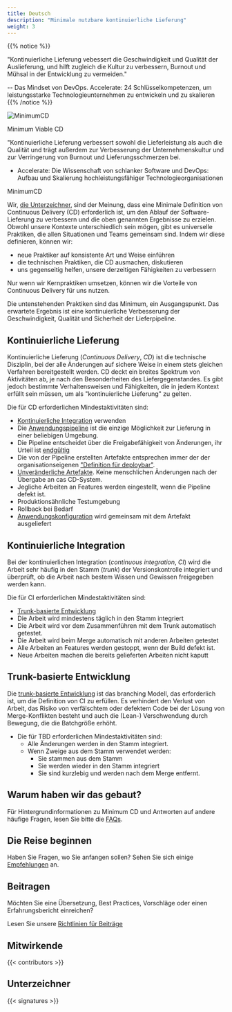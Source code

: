 ```yaml
---
title: Deutsch
description: "Minimale nutzbare kontinuierliche Lieferung"
weight: 3
---
```


{{% notice %}}

"Kontinuierliche Lieferung vebessert die Geschwindigkeit und Qualität der Auslieferung, und hilft zugleich die Kultur zu verbessern, Burnout und Mühsal in der Entwicklung zu vermeiden."

-- Das Mindset von DevOps. Accelerate: 24 Schlüsselkompetenzen, um leistungsstarke Technologieunternehmen zu entwickeln und zu skalieren
{{% /notice %}}

![MinimumCD](/images/minimumCD-logo-hex.png?height=150px)

Minimum Viable CD

"Kontinuierliche Lieferung verbessert sowohl die Lieferleistung als auch die Qualität und trägt außerdem zur Verbesserung der Unternehmenskultur und zur Verringerung von Burnout und Lieferungsschmerzen bei.

- Accelerate: Die Wissenschaft von schlanker Software und DevOps: Aufbau und Skalierung hochleistungsfähiger Technologieorganisationen

MinimumCD

Wir, [die Unterzeichner](#signatories), sind der Meinung, dass eine Minimale Definition von Continuous Delivery (CD) erforderlich ist, um den Ablauf der Software-Lieferung zu verbessern und die oben genannten Ergebnisse zu erzielen. Obwohl unsere Kontexte unterschiedlich sein mögen, gibt es universelle Praktiken, die allen Situationen und Teams gemeinsam sind. Indem wir diese definieren, können wir:

- neue Praktiker auf konsistente Art und Weise einführen
- die technischen Praktiken, die CD ausmachen, diskutieren
- uns gegenseitig helfen, unsere derzeitigen Fähigkeiten zu verbessern

Nur wenn wir Kernpraktiken umsetzen, können wir die Vorteile von Continuous Delivery für uns nutzen.

Die untenstehenden Praktiken sind das Minimum, ein Ausgangspunkt. Das erwartete Ergebnis ist eine kontinuierliche Verbesserung der Geschwindigkeit, Qualität und Sicherheit der Lieferpipeline.

## Kontinuierliche Lieferung

Kontinuierliche Lieferung (_Continuous Delivery_, _CD_) ist die technische Disziplin, bei der alle Änderungen auf sichere Weise in einem stets gleichen Verfahren bereitgestellt werden. CD deckt ein breites Spektrum von Aktivitäten ab, je nach den Besonderheiten des Liefergegenstandes. Es gibt jedoch bestimmte Verhaltensweisen und Fähigkeiten, die in jedem Kontext erfüllt sein müssen, um als "kontinuierliche Lieferung" zu gelten.

Die für CD erforderlichen Mindestaktivitäten sind:

- [Kontinuierliche Integration](#kontinuierliche-integration) verwenden
- Die [Anwendungspipeline](https://www.informit.com/articles/article.aspx?p=1621865&seqNum=2#:~:text=%EE%94%80Buy-,What%20Is%20a%20Deployment%20Pipeline%3F,-At%20an%20abstract) ist die einzige Möglichkeit zur Lieferung in einer beliebigen Umgebung.
- Die Pipeline entscheidet über die Freigabefähigkeit von Änderungen, ihr Urteil ist [endgültig](../../faq/#why-should-the-pipeline-be-definitive-for-deploy)
- Die von der Pipeline erstellten Artefakte entsprechen immer der der organisationseigenen ["Definition für deploybar"](../../faq/#what-do-we-mean-by-definition-of-deployable).
- [Unveränderliche Artefakte](../../minimumcd/immutable). Keine menschlichen Änderungen nach der Übergabe an cas CD-System.
- Jegliche Arbeiten an Features werden eingestellt, wenn die Pipeline defekt ist.
- Produktionsähnliche Testumgebung
- Rollback bei Bedarf
- [Anwendungskonfiguration](../../faq/#what-is-application-configuration) wird gemeinsam mit dem Artefakt ausgeliefert

## Kontinuierliche Integration

Bei der kontinuierlichen Integration (_continuous integration_, _CI_) wird die Arbeit sehr häufig in den Stamm (_trunk_) der Versionskontrolle integriert und überprüft, ob die Arbeit nach bestem Wissen und Gewissen freigegeben werden kann.

Die für CI erforderlichen Mindestaktivitäten sind:

- [Trunk-basierte Entwicklung](#trunk-basierte-entwicklung)
- Die Arbeit wird mindestens täglich in den Stamm integriert
- Die Arbeit wird vor dem Zusammenführen mit dem Trunk automatisch getestet.
- Die Arbeit wird beim Merge automatisch mit anderen Arbeiten getestet
- Alle Arbeiten an Features werden gestoppt, wenn der Build defekt ist.
- Neue Arbeiten machen die bereits gelieferten Arbeiten nicht kaputt

## Trunk-basierte Entwicklung

Die [trunk-basierte Entwicklung](../../minimumcd/tbd) ist das branching Modell, das erforderlich ist, um die Definition von CI zu erfüllen. Es verhindert den Verlust von Arbeit, das Risiko von verfälschtem oder defektem Code bei der Lösung von Merge-Konflikten besteht und auch die (Lean-) Verschwendung durch Bewegung, die die Batchgröße erhöht.

- Die für TBD erforderlichen Mindestaktivitäten sind:
  - Alle Änderungen werden in den Stamm integriert.
  - Wenn Zweige aus dem Stamm verwendet werden:
    - Sie stammen aus dem Stamm
    - Sie werden wieder in den Stamm integriert
    - Sie sind kurzlebig und werden nach dem Merge entfernt.

## Warum haben wir das gebaut?

Für Hintergrundinformationen zu Minimum CD und Antworten auf andere häufige Fragen, lesen Sie bitte die [FAQs](../../faq).

## Die Reise beginnen

Haben Sie Fragen, wo Sie anfangen sollen? Sehen Sie sich einige [Empfehlungen](../../journey) an.

## Beitragen

Möchten Sie eine Übersetzung, Best Practices, Vorschläge oder einen Erfahrungsbericht einreichen?

Lesen Sie unsere [Richtlinien für Beiträge](https://github.com/Minimum-CD/cd-manifesto/blob/master/CONTRIBUTING.md)

## Mitwirkende

{{< contributors >}}

## Unterzeichner

{{< signatures >}}
